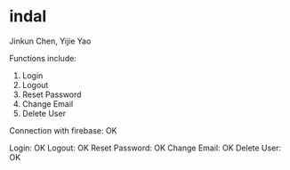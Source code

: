 # indal

Jinkun Chen, Yijie Yao

Functions include:
1. Login
2. Logout
3. Reset Password
4. Change Email
5. Delete User

Connection with firebase: OK

Login: OK
Logout: OK
Reset Password: OK
Change Email: OK
Delete User: OK